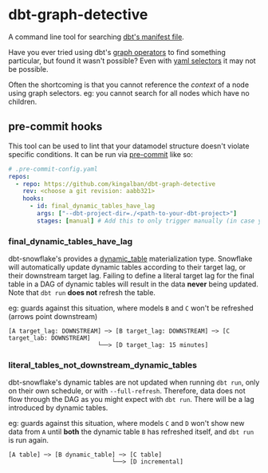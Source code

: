 # dbt-graph-detective

A command line tool for searching [dbt's manifest file](https://docs.getdbt.com/reference/artifacts/manifest-json).

Have you ever tried using dbt's [graph operators](https://docs.getdbt.com/reference/node-selection/graph-operators)
to find something particular, but found it wasn't possible? 
Even with [yaml selectors](https://docs.getdbt.com/reference/node-selection/yaml-selectors) it may not be possible.

Often the shortcoming is that you cannot reference the _context_ of a node using graph selectors.
eg: you cannot search for all nodes which have no children.

## pre-commit hooks

This tool can be used to lint that your datamodel structure doesn't violate specific conditions.
It can be run via [pre-commit](https://pre-commit.com/) like so:

~~~ yaml
# .pre-commit-config.yaml
repos:
  - repo: https://github.com/kingalban/dbt-graph-detective
    rev: <choose a git revision: aabb321> 
    hooks:
      - id: final_dynamic_tables_have_lag
        args: ["--dbt-project-dir=./<path-to-your-dbt-project>"]
        stages: [manual] # Add this to only trigger manually (in case you don't always have the manifest ready)
~~~

### final_dynamic_tables_have_lag
dbt-snowflake's provides a [dynamic_table](https://docs.getdbt.com/reference/resource-configs/snowflake-configs#dynamic-tables) materialization type.
Snowflake will automatically update dynamic tables according to their target lag, or their downstream target lag.
Failing to define a literal target lag for the final table in a DAG of dynamic tables will result in the data **never** being updated.
Note that `dbt run` **does not** refresh the table.

eg: guards against this situation, where models `B` and `C` won't be refreshed (arrows point downstream)
~~~
[A target_lag: DOWNSTREAM] ─> [B target_lag: DOWNSTREAM] ─> [C target_lab: DOWNSTREAM]
                         └──> [D target_lag: 15 minutes]
~~~


### literal_tables_not_downstream_dynamic_tables
dbt-snowflake's dynamic tables are not updated when running `dbt run`, only on their own schedule, or with `--full-refresh`.
Therefore, data does not flow through the DAG as you might expect with `dbt run`. 
There will be a lag introduced by dynamic tables.

eg: guards against this situation, where models `C` and `D` won't show new data from `A` 
until **both** the dynamic table `B` has refreshed itself, and `dbt run` is run again.
~~~
[A table] ─> [B dynamic_table] ─> [C table]
                             └──> [D incremental]
~~~
